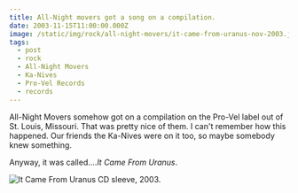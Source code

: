 ```yaml
---
title: All-Night movers got a song on a compilation.
date: 2003-11-15T11:00:00.000Z
image: /static/img/rock/all-night-movers/it-came-from-uranus-nov-2003.jpg
tags:
  - post 
  - rock
  - All-Night Movers
  - Ka-Nives
  - Pro-Vel Records
  - records
---
```


All-Night Movers somehow got on a compilation on the Pro-Vel label out of St. Louis, Missouri. That was pretty nice of them.
I can't remember how this happened. Our friends the Ka-Nives were on it too, so maybe somebody knew something.

Anyway, it was called...._It Came From Uranus_.

![It Came From Uranus CD sleeve, 2003.](/static/img/rock/all-night-movers/it-came-from-uranus-nov-2003.jpg)